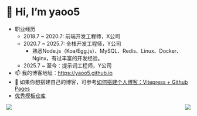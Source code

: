 # 👋 Hi, I’m yaoo5

- 职业经历
  - 2018.7 ~ 2020.7: 前端开发工程师，X公司
  - 2020.7 ~ 2025.7: 全栈开发工程师，Y公司
    - 熟悉Node.js（Koa/Egg.js）、MySQL、Redis、Linux、Docker、Nginx，有过丰富的开发经验。
  - 2025.7 ~ 至今：提示词工程师，Y公司
- 📫 我的博客地址：https://yaoo5.github.io
- 🌹 如果你想搭建自己的博客，可参考[如何搭建个人博客：Vitepress + Github Pages](https://yaoo5.github.io/tech/blog-vitepress-github.html)
- [优秀模板仓库](https://github.com/kautukkundan/Awesome-Profile-README-templates)

<img align="left" src="https://github-readme-stats.vercel.app/api?username=yaoo5&show_icons=true&icon_color=CE1D2D&text_color=718096&bg_color=ffffff&hide_title=true" />

<img align="right" src="https://github-readme-stats.vercel.app/api/top-langs/?username=yaoo5&layout=compact">



<!---
yaoo5/yaoo5 is a ✨ special ✨ repository because its `README.md` (this file) appears on your GitHub profile.
You can click the Preview link to take a look at your changes.
--->
